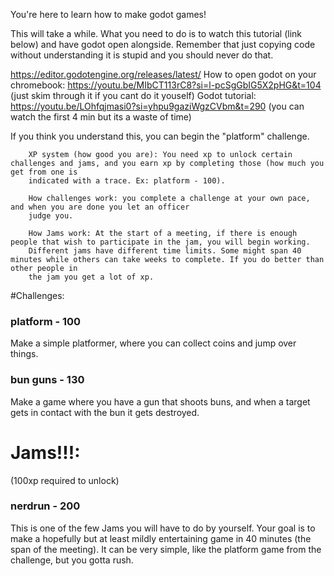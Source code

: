 You're here to learn how to make godot games!


This will take a while. What you need to do is to watch this tutorial (link below) and have godot open alongside. Remember that just copying code 
without understanding it is stupid and you should never do that. 

https://editor.godotengine.org/releases/latest/
How to open godot on your chromebook: https://youtu.be/MIbCT113rC8?si=l-pcSgGbIG5X2pHG&t=104 (just skim through it if you cant do it youself)
Godot tutorial: https://youtu.be/LOhfqjmasi0?si=yhpu9gaziWgzCVbm&t=290 (you can watch the first 4 min but its a waste of time)



If you think you understand this, you can begin the "platform" challenge.


```
    XP system (how good you are): You need xp to unlock certain challenges and jams, and you earn xp by completing those (how much you get from one is
    indicated with a trace. Ex: platform - 100).

    How challenges work: you complete a challenge at your own pace, and when you are done you let an officer
    judge you.

    How Jams work: At the start of a meeting, if there is enough people that wish to participate in the jam, you will begin working. 
    Different jams have different time limits. Some might span 40 minutes while others can take weeks to complete. If you do better than other people in
    the jam you get a lot of xp.
```

#Challenges:

### platform - 100
Make a simple platformer, where you can collect coins and jump over things.

### bun guns - 130
Make a game where you have a gun that shoots buns, and when a target gets in contact with the bun it gets destroyed.



# Jams!!!:

(100xp required to unlock)
### nerdrun - 200 
This is one of the few Jams you will have to do by yourself. Your goal is to make a hopefully but at least mildly entertaining game in 40 minutes (the span of the meeting).
It can be very simple, like the platform game from the challenge, but you gotta rush.
